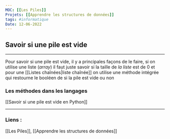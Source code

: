 ```yaml
---
MOC: [[Les Piles]]
Projets: [[Apprendre les structures de données]]
tags: #informatique
Date: 12-06-2022
---
```


## Savoir si une pile est vide

---

Pour savoir si une pile est vide, il y a principales façons de le faire, si on utilise une liste (*array*) il faut juste savoir si la taille de *la liste* est de 0 et pour une [[Listes chaînées|liste chaînée]] on utilise une méthode intégrée qui restourne le booléen de si la pile est vide ou non

### Les méthodes dans les langages

[[Savoir si une pile est vide en Python]]




---
### Liens :

[[Les Piles]], [[Apprendre les structures de données]]